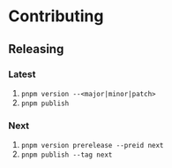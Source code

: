 # Contributing

## Releasing

### Latest

1. `pnpm version --<major|minor|patch>`
2. `pnpm publish`

### Next

1. `pnpm version prerelease --preid next`
2. `pnpm publish --tag next`
